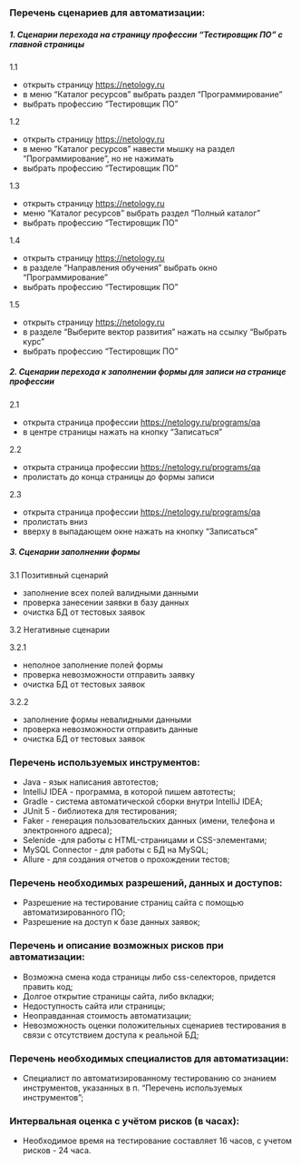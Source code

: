 ### Перечень сценариев для автоматизации:

##### 1. Сценарии перехода на страницу профессии “Тестировщик ПО” с главной страницы  
1.1
- открыть страницу https://netology.ru
- в меню “Каталог ресурсов” выбрать раздел “Программирование” 
- выбрать профессию “Тестировщик ПО”

1.2   
- открыть страницу https://netology.ru
- в меню “Каталог ресурсов” навести мышку на раздел “Программирование”, но не нажимать
- выбрать профессию “Тестировщик ПО”

1.3
- открыть страницу https://netology.ru
- меню “Каталог ресурсов” выбрать раздел “Полный каталог”
- выбрать профессию “Тестировщик ПО”

1.4
- открыть страницу https://netology.ru
- в разделе “Направления обучения” выбрать окно “Программирование”
- выбрать профессию “Тестировщик ПО”

1.5
- открыть страницу https://netology.ru
- в разделе “Выберите вектор развития” нажать на ссылку “Выбрать курс”
- выбрать профессию “Тестировщик ПО”

##### 2. Сценарии перехода к заполнении формы для записи на странице профессии
2.1
- открыта страница профессии https://netology.ru/programs/qa
- в центре страницы нажать на кнопку “Записаться”

2.2
- открыта страница профессии https://netology.ru/programs/qa
- пролистать до конца страницы до формы записи

2.3
- открыта страница профессии https://netology.ru/programs/qa
- пролистать вниз
- вверху в выпадающем окне нажать на кнопку “Записаться”


##### 3. Сценарии заполнении формы

3.1 Позитивный сценарий   
- заполнение всех полей валидными данными
- проверка занесении заявки в базу данных
- очистка БД от тестовых заявок

3.2 Негативные сценарии

3.2.1 
- неполное заполнение полей формы
- проверка невозможности отправить заявку
- очистка БД от тестовых заявок 

3.2.2 
- заполнение формы невалидными данными
- проверка невозможности отправить данные
- очистка БД от тестовых заявок



### Перечень используемых инструментов:

- Java - язык написания автотестов;
- IntelliJ IDEA - программа, в которой пишем автотесты;
- Gradle - система автоматической сборки внутри IntelliJ IDEA;
- JUnit 5 - библиотека для тестирования;
- Faker - генерация пользовательских данных (имени, телефона и электронного адреса);
- Selenide -для работы с HTML-страницами и CSS-элементами;
- MySQL Connector - для работы с БД на MySQL;
- Allure - для создания отчетов о прохождении тестов;

### Перечень необходимых разрешений, данных и доступов:
- Разрешение на тестирование страниц сайта с помощью автоматизированного ПО;
- Разрешение на доступ к базе данных заявок;
### Перечень и описание возможных рисков при автоматизации:
- Возможна смена кода страницы либо css-селекторов, придется править код;
- Долгое открытие страницы сайта, либо вкладки;
- Недоступность сайта или страницы;
- Неоправданная стоимость автоматизации;
- Невозможность оценки положительных сценариев тестирования в связи с отсутствием доступа к реальной БД;
### Перечень необходимых специалистов для автоматизации:
- Специалист по автоматизированному тестированию со знанием инструментов, указанных в п. “Перечень используемых инструментов”;
### Интервальная оценка с учётом рисков (в часах):
- Необходимое время на тестирование составляет 16 часов, с учетом рисков - 24 часа.
